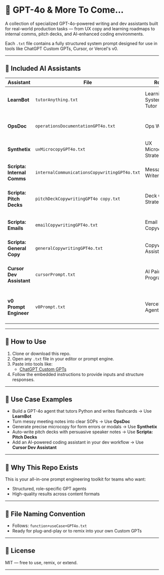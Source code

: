 # 🤖 GPT-4o & More To Come...

A collection of specialized GPT-4o-powered writing and dev assistants built for real-world production tasks — from UX copy and learning roadmaps to internal comms, pitch decks, and AI-enhanced coding environments.

Each `.txt` file contains a fully structured system prompt designed for use in tools like ChatGPT Custom GPTs, Cursor, or Vercel's v0.

---

## 🧠 Included AI Assistants

| Assistant | File | Role | Specializations |
|----------|------|------|------------------|
| **LearnBot** | `tutorAnything.txt` | Learning Systems Tutor | Study plans, flashcards, quizzes, roadmaps |
| **OpsDoc** | `operationsDocumentationGPT4o.txt` | Ops Writer | SOPs, onboarding docs, meeting summaries |
| **Synthetix** | `uxMicrocopyGPT4o.txt` | UX Microcopy Strategist | Buttons, modals, tooltips, error states |
| **Scripta: Internal Comms** | `internalCommunicationsCopywritingGPT4o.txt` | Messaging Writer | Updates, announcements, internal newsletters |
| **Scripta: Pitch Decks** | `pitchDeckCopywritingGPT4o copy.txt` | Deck Copy Strategist | Investor decks, sales enablement, narrative flow |
| **Scripta: Emails** | `emailCopywritingGPT4o.txt` | Email Copywriter | Outreach, campaigns, lifecycle messages |
| **Scripta: General Copy** | `generalCopywritingGPT4o.txt` | Copywriting Assistant | Brand copy, ads, long-form, web content |
| **Cursor Dev Assistant** | `cursorPrompt.txt` | AI Pair Programmer | IDE-aware code edits, tool-calling, linting, context-aware development |
| **v0 Prompt Engineer** | `v0Prompt.txt` | Vercel MDX Agent | Full-stack React/Next.js scaffolds using MDX, Tailwind, shadcn/ui |

---

## 🧰 How to Use

1. Clone or download this repo.
2. Open any `.txt` file in your editor or prompt engine.
3. Paste into tools like:
   - [ChatGPT Custom GPTs](https://chat.openai.com/gpts)
4. Follow the embedded instructions to provide inputs and structure responses.

---

## 🧪 Use Case Examples

- Build a GPT-4o agent that tutors Python and writes flashcards → Use **LearnBot**
- Turn messy meeting notes into clear SOPs → Use **OpsDoc**
- Generate precise microcopy for form errors or modals → Use **Synthetix**
- Auto-write pitch decks with persuasive speaker notes → Use **Scripta: Pitch Decks**
- Add an AI-powered coding assistant in your dev workflow → Use **Cursor Dev Assistant**

---

## 📌 Why This Repo Exists

This is your all-in-one prompt engineering toolkit for teams who want:
- Structured, role-specific GPT agents
- High-quality results across content formats

---

## 📂 File Naming Convention

- Follows: `function+useCase+GPT4o.txt`
- Ready for plug-and-play or to remix into your own Custom GPTs

---

## 📜 License

MIT — free to use, remix, or extend.

---

